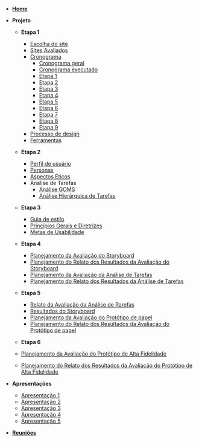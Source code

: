 - [**Home**](README.md)
- **Projeto**

  - **Etapa 1**

    - [Escolha do site](/pages/projeto/etapa1/escolha_site.md)
    - [Sites Avaliados](/pages/projeto/etapa1/sites_avaliados.md)
    - [Cronograma](/pages/projeto/etapa1/cronograma.md)
      - [Cronograma geral](/pages/projeto/etapa1/cronograma?id=cronograma-geral)
      - [Cronograma executado](/pages/projeto/etapa1/cronograma?id=cronograma-executado)
      - [Etapa 1](/pages/projeto/etapa1/cronograma?id=etapa-1-planejamento)
      - [Etapa 2](/pages/projeto/etapa1/cronograma?id=etapa-2-perfil-do-usuário-personas-e-análise-de-tarefas)
      - [Etapa 3](/pages/projeto/etapa1/cronograma?id=etapa-3-princípios-gerais-de-projeto)
      - [Etapa 4](/pages/projeto/etapa1/cronograma?id=etapa-4-planejamento-da-avaliação-do-storyboard-e-análise-de-tarefas)
      - [Etapa 5](/pages/projeto/etapa1/cronograma?id=etapa-5-relato-dos-resultados-do-story-board)
      - [Etapa 6](/pages/projeto/etapa1/cronograma?id=etapa-6-relato-dos-resultados-do-protótipo-de-baixa-fidelidade)
      - [Etapa 7](/pages/projeto/etapa1/cronograma?id=etapa-7-verificação-dos-artefatos)
      - [Etapa 8](/pages/projeto/etapa1/cronograma?id=etapa-8-relato-dos-resultados-do-protótipo-de-alta-fidelidade)
      - [Etapa 9](/pages/projeto/etapa1/cronograma?id=etapa-9-projeto-final)
    - [Processo de design](/pages/projeto/etapa1/processo_design.md)
    - [Ferramentas](/pages/projeto/etapa1/ferramentas.md)

  - **Etapa 2**

    - [Perfil de usuário](/pages/projeto/etapa2/perfil_usuario.md)
    - [Personas](/pages/projeto/etapa2/personas.md)
    - [Aspectos Éticos](/pages/projeto/etapa2/aspectos_eticos.md)
    - Análise de Tarefas
      - [Análise GOMS](/pages/projeto/etapa2/goms.md)
      - [Análise Hierárquica de Tarefas](/pages/projeto/etapa2/HTA.md)

  - **Etapa 3**

    - [Guia de estilo](/pages/projeto/etapa3/guia_estilo.md)
    - [Princípios Gerais e Diretrizes](/pages/projeto/etapa3/principios_gerais.md)
    - [Metas de Usabilidade](/pages/projeto/etapa3/metas_de_usabilidade.md)

  - **Etapa 4**

    - [Planejamento da Avaliação do Storyboard](/pages/projeto/etapa4/planejamento_storyboard.md)
    - [Planejamento do Relato dos Resultados da Avaliação do Storyboard](/pages/projeto/etapa4/planejamento_resultado_storyboard.md)
    - [Planejamento da Avaliação da Análise de Tarefas](/pages/projeto/etapa4/planejamento_analise_de_tarefas.md)
    - [Planejamento do Relato dos Resultados da Análise de Tarefas](/pages/projeto/etapa4/planejamento_resultado_analise_de_tarefas.md)

  - **Etapa 5**
    - [Relato da Avaliação da Análise de Rarefas](/pages/projeto/etapa5/relato_analise_de_tarefas.md)
    - [Resultados do Storyboard](/pages/projeto/etapa5/storyboard.md)
    - [Planejamento da Avaliação do Protótipo de papel](/pages/projeto/etapa5/planejamento_avaliacao_prototipo_papel.md)
    - [Planejamento do Relato dos Resultados da Avaliação do Protótipo de papel](/pages/projeto/etapa5/planejamento_resultado_prototipo_papel.md)

   - **Etapa 6**
    - [Planejamento da Avaliação do Protótipo de Alta Fidelidade](/pages/projeto/etapa6/planejamentoDaAvaliacaoDeAlta.md)
    - [Planejamento do Relato dos Resultados da Avaliação do Protótipo de Alta Fidelidade](/pages/projeto/etapa6/planejamentoDaAvaliacaoDoRelatoDeAlta.md)

- **Apresentações**

  - [Apresentação 1](/pages/apresentacoes/apresentacao1.md)
  - [Apresentação 2](/pages/apresentacoes/apresentacao2.md)
  - [Apresentação 3](/pages/apresentacoes/apresentacao3.md)
  - [Apresentação 4](/pages/apresentacoes/apresentacao4.md)
  - [Apresentação 5](/pages/apresentacoes/apresentacao5.md)

- [**Reuniões**](/pages/apresentacoes/atas.md)
  <!-- - [Gravações](/pages/apresentacoes/gravacoes_reunioes.md) -->
